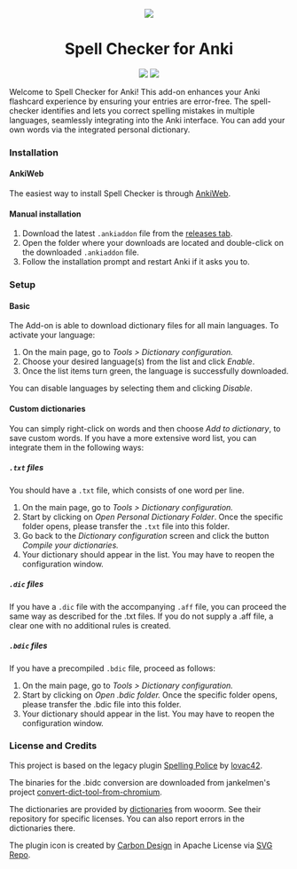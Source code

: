 <p align="center"><img src="https://github.com/ValentinSchmitz/spell-checker/assets/72657531/95e213f6-87d7-477f-877e-b55aa7ed44c4"></p>
<h1 align="center">Spell Checker for Anki</h1>

<p align="center">
<a title="Latest (pre-)release" href="https://github.com/ValentinSchmitz/spell-checker/releases"><img src ="https://img.shields.io/github/release-pre/ValentinSchmitz/spell-checker.svg?colorB=lightblue"></a>
<a title="License: GNU AGPLv3" href="https://github.com/ValentinSchmitz/spell-checker/blob/main/LICENSE"><img  src="https://img.shields.io/badge/license-GNU AGPLv3-green.svg?colorB=lightblue"></a>

  
Welcome to Spell Checker for Anki! This add-on enhances your Anki flashcard experience by ensuring your entries are error-free. The spell-checker identifies and lets you correct spelling mistakes in multiple languages, seamlessly integrating into the Anki interface. You can add your own words via the integrated personal dictionary.

### Installation

#### AnkiWeb

The easiest way to install Spell Checker is through [AnkiWeb](https://ankiweb.net/shared/info/369581638).

#### Manual installation

1. Download the latest `.ankiaddon` file from the [releases tab](https://github.com/ValentinSchmitz/spell-checker/releases).
2. Open the folder where your downloads are located and double-click on the downloaded `.ankiaddon` file.
3. Follow the installation prompt and restart Anki if it asks you to.

### Setup

#### Basic

The Add-on is able to download dictionary files for all main languages. To activate your language:

1. On the main page, go to *Tools > Dictionary configuration.*
2. Choose your desired language(s) from the list and click *Enable*.
3. Once the list items turn green, the language is successfully downloaded.

You can disable languages by selecting them and clicking *Disable*.

#### Custom dictionaries

You can simply right-click on words and then choose *Add to dictionary*, to save custom words. If you have a more extensive word list, you can integrate them in the following ways:

##### `.txt` files

You should have a `.txt` file, which consists of one word per line.

1.  On the main page, go to *Tools > Dictionary configuration.*
2. Start by clicking on *Open Personal Dictionary Folder*. Once the specific folder opens, please transfer the `.txt` file into this folder.
3. Go back to the *Dictionary configuration* screen and click the button *Compile your dictionaries.*
4. Your dictionary should appear in the list. You may have to reopen the configuration window. 

##### `.dic` files

If you have a `.dic` file with the accompanying `.aff` file, you can proceed the same way as described for the .txt files. If you do not supply a .aff file, a clear one with no additional rules is created.

##### `.bdic` files

If you have a precompiled `.bdic` file, proceed as follows:

1.  On the main page, go to *Tools > Dictionary configuration.*
2. Start by clicking on *Open .bdic folder.* Once the specific folder opens, please transfer the .bdic file into this folder.
3. Your dictionary should appear in the list. You may have to reopen the configuration window. 

### License and Credits

This project is based on the legacy plugin [Spelling Police](<https://github.com/lovac42/SpellingPolice>) by [lovac42](<https://github.com/lovac42>).

The binaries for the .bidc conversion are downloaded from jankelmen's project [convert-dict-tool-from-chromium](<https://github.com/jankelemen/convert-dict-tool-from-chromium>).

The dictionaries are provided by [dictionaries](<https://github.com/wooorm/dictionaries>) from wooorm. See their repository for specific licenses. You can also report errors in the dictionaries there.

The plugin icon is created by  <a href="<https://github.com/carbon-design-system/carbon?ref=svgrepo.com>" target="\_blank">Carbon Design</a> in Apache License via <a href="<https://www.svgrepo.com/>" target="\_blank">SVG Repo</a>.

